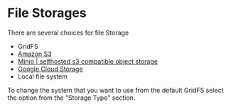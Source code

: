 # File Storages

There are several choices for file Storage

- GridFS
- [Amazon S3](amazon-s3/)
- [Minio | selfhosted s3 compatible object storage](minio/)
- [Google Cloud Storage](google-cloud-storage/)
- Local file system

To change the system that you want to use from the default GridFS select the option from the "Storage Type" section.
